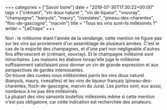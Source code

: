 +++
categories = ["Savoir boire"]
date = "2019-07-30T17:30:22+00:00"
tags = ["crémant", "vin doux naturel ", "vin de liqueur", "vouvray", "champagne", "banyuls", "maury", "riveslates", "pineau-des-charentes", "floc-de-gascogne", "macvin"] 
title = "Tous les vins sont-ils millésimés ?"
writer = "LeChaps"
+++

Non : le millésime étant l'année de la vendange, cette mention ne figure pas sur les vins qui proviennent d'un assemblage de plusieurs années. C'est le cas de la majorité des champagnes, et d'une part non négligeable d'autres fins effervescent et (crémant, vouvray). Et le champagne millésimé sont minoritaires. Les maisons les élabore lorsqu'elle juge le millésime suffisamment satisfaisant pour donner un vin de grande expression et aux perspectives de gardes intéressantes.  
On trouve des cuvées nous millésimées parmi les vins doux naturel (banyuls, maury, rivesaltes) et les vins de liqueur français (pineau-des-charentes, floch-de-gascogne, macvin du Jura). Les portos sont, eux aussi, nombreux à ne pas être millésimés.  
La plupart des vins sansonts toutefois millésimés même si cette mention n'est pas obligatoire, car cette indication est recherchée des amateurs.
